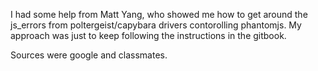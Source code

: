 I had some help from Matt Yang, who showed me how to get around the js_errors from poltergeist/capybara drivers contorolling phantomjs.
My approach was just to keep following the instructions in the gitbook.

Sources were google and classmates.
